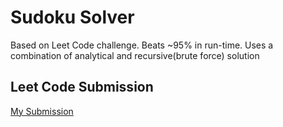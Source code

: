 # Sudoku Solver

Based on Leet Code challenge. Beats ~95% in run-time. Uses a combination of analytical and recursive(brute force) solution

## Leet Code Submission

[My Submission](https://leetcode.com/submissions/detail/786085762/)